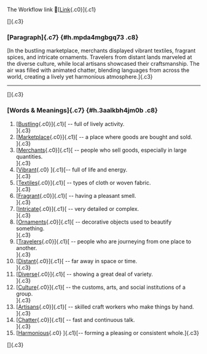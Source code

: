 The Workflow link
👏[[Link](https://www.google.com/url?q=http://www.google.com&sa=D&source=editors&ust=1757478500843117&usg=AOvVaw2GDPLtQjclKZ1PS7TemU9V){.c0}]{.c1}

[]{.c3}

### [Paragraph]{.c7} {#h.mpda4mgbgq73 .c8}

[In the bustling marketplace, merchants displayed vibrant textiles,
fragrant spices, and intricate ornaments. Travelers from distant lands
marveled at the diverse culture, while local artisans showcased their
craftsmanship. The air was filled with animated chatter, blending
languages from across the world, creating a lively yet harmonious
atmosphere.]{.c3}

------------------------------------------------------------------------

[]{.c3}

### [Words & Meanings]{.c7} {#h.3aalkbh4jm0b .c8}

1.  [[Bustling](https://www.google.com/url?q=http://www.google.com&sa=D&source=editors&ust=1757478500844434&usg=AOvVaw0SwoW-zrxYFBLwtIVH6oMJ){.c0}]{.c1}[ --
    full of lively activity.\
    ]{.c3}
2.  [[Marketplace](https://www.google.com/url?q=http://www.google.com&sa=D&source=editors&ust=1757478500844798&usg=AOvVaw3GUzN7lQQ686-Zts_6Wp5A){.c0}]{.c1}[ --
    a place where goods are bought and sold.\
    ]{.c3}
3.  [[Merchants](https://www.google.com/url?q=http://www.google.com&sa=D&source=editors&ust=1757478500845084&usg=AOvVaw3U-ql0at_TGBZEZp2LS1YZ){.c0}]{.c1}[ --
    people who sell goods, especially in large quantities.\
    ]{.c3}
4.  [[Vibrant](https://www.google.com/url?q=http://www.google.com&sa=D&source=editors&ust=1757478500845393&usg=AOvVaw2H0-5yUeRxJiCDYAQ3wo2N){.c0}
    ]{.c1}[-- full of life and energy.\
    ]{.c3}
5.  [[Textiles](https://www.google.com/url?q=http://www.google.com&sa=D&source=editors&ust=1757478500845658&usg=AOvVaw1rNE182fflp5lMDjwTYQDR){.c0}]{.c1}[ --
    types of cloth or woven fabric.\
    ]{.c3}
6.  [[Fragrant](https://www.google.com/url?q=http://www.google.com&sa=D&source=editors&ust=1757478500845923&usg=AOvVaw1TUGd6V4vX3InOkQFuupOC){.c0}]{.c1}[ --
    having a pleasant smell.\
    ]{.c3}
7.  [[Intricate](https://www.google.com/url?q=http://www.google.com&sa=D&source=editors&ust=1757478500846179&usg=AOvVaw0umJhHR8yFWmyWxG69bH1f){.c0}]{.c1}[ --
    very detailed or complex.\
    ]{.c3}
8.  [[Ornaments](https://www.google.com/url?q=http://www.google.com&sa=D&source=editors&ust=1757478500846446&usg=AOvVaw0W9V2jlkimreh-8VolgsFL){.c0}]{.c1}[ --
    decorative objects used to beautify something.\
    ]{.c3}
9.  [[Travelers](https://www.google.com/url?q=http://www.google.com&sa=D&source=editors&ust=1757478500846812&usg=AOvVaw1jux3uXuJ0IvfEx9CNCWXs){.c0}]{.c1}[ --
    people who are journeying from one place to another.\
    ]{.c3}
10. [[Distant](https://www.google.com/url?q=http://www.google.com&sa=D&source=editors&ust=1757478500847154&usg=AOvVaw1OG8EUzeO595txKFwlGrRi){.c0}]{.c1}[ --
    far away in space or time.\
    ]{.c3}
11. [[Diverse](https://www.google.com/url?q=http://www.google.com&sa=D&source=editors&ust=1757478500847431&usg=AOvVaw18M35Toi1Nv3BteVfRxMh6){.c0}]{.c1}[ --
    showing a great deal of variety.\
    ]{.c3}
12. [[Culture](https://www.google.com/url?q=http://www.google.com&sa=D&source=editors&ust=1757478500847722&usg=AOvVaw17RONgicmylMHj2RR2f5JK){.c0}]{.c1}[ --
    the customs, arts, and social institutions of a group.\
    ]{.c3}
13. [[Artisans](https://www.google.com/url?q=http://www.google.com&sa=D&source=editors&ust=1757478500848029&usg=AOvVaw0AG3KVNGBGM2aANj9LFE53){.c0}]{.c1}[ --
    skilled craft workers who make things by hand.\
    ]{.c3}
14. [[Chatter](https://www.google.com/url?q=http://www.google.com&sa=D&source=editors&ust=1757478500848307&usg=AOvVaw3W9zDG1pVk2pVWRYbgEDae){.c0}]{.c1}[ --
    fast and continuous talk.\
    ]{.c3}
15. [[Harmonious](https://www.google.com/url?q=http://www.google.com&sa=D&source=editors&ust=1757478500848622&usg=AOvVaw346YBNI-OMKh4fY0ESc49q){.c0}
    ]{.c1}[-- forming a pleasing or consistent whole.]{.c3}

[]{.c3}

